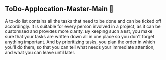 ## ToDo-Applocation-Master-Main 📰

A to-do list contains all the tasks that need to be done and can be ticked off accordingly. It is suitable for every person involved in a project, as it can be 
customised and provides more clarity. By keeping such a list, you make sure that your tasks are written down all in one place so you don't forget anything important.
And by prioritizing tasks, you plan the order in which you'll do them, so that you can tell what needs your immediate attention, and what you can leave until later.
